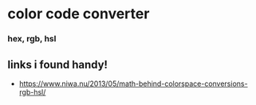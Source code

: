 # color code converter
### hex, rgb, hsl

## links i found handy!
- https://www.niwa.nu/2013/05/math-behind-colorspace-conversions-rgb-hsl/
